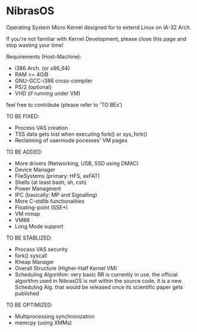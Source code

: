 # NibrasOS
Operating System Micro Kernel designed for to extend Linux on IA-32 Arch.

If you're not familiar with Kernel Development, please close this page and stop wasting your time!

Requirements (Host-Machine):
- i386 Arch. (or x86_64)
- RAM >= 4GiB
- GNU-GCC-i386 cross-compiler
- PS/2 (optional)
- VHD (if running under VM)


feel free to contribute (please refer to 'TO BEs’)

TO BE FIXED:
* Process VAS creation
* TSS data gets lost when executing fork() or sys_fork()
* Reclaiming of usermode pocesses' VM pages

TO BE ADDED:
* More drivers (Networking, USB, SSD using DMAC)
* Device Manager
* FileSystems (primary: HFS, exFAT)
* Shells (at least bash, sh, csh)
* Power Managment
* IPC (basically: MP and Signalling)
* More C-stdlib functionalities
* Floating-point (SSE*)
* VM mmap
* VM86
* Long Mode support

TO BE STABLIZED:
* Process VAS security
* fork() syscall
* Kheap Manager
* Overall Structure (Higher-Half Kernel VM)
* Scheduling Algorithm: very basic RR is currently in use, the official algorithm used in NibrasOS is not within the source code, it is a new Scheduling Alg. that would be released once its scientific paper gets published

TO BE OPTIMIZED:
* Multiprocessing synchronization
* memcpy (using XMMs)
